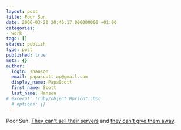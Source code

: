 ```yaml
---
layout: post
title: Poor Sun
date: 2006-03-20 20:46:17.000000000 +01:00
categories:
- work
tags: []
status: publish
type: post
published: true
meta: {}
author:
  login: shanson
  email: papascott-wp@gmail.com
  display_name: PapaScott
  first_name: Scott
  last_name: Hanson
# excerpt: !ruby/object:Hpricot::Doc
  # options: {}
---
```

<p>Poor Sun. <a href="http://joyeur.com/2006/03/20/the-sun-doesnt-shine-on-me">They can't sell their servers</a> and <a href="http://kalsey.com/2006/03/sun_niagra_server_trial_making_a_strategic_mistake/">they can't give them away</a>.</p>
